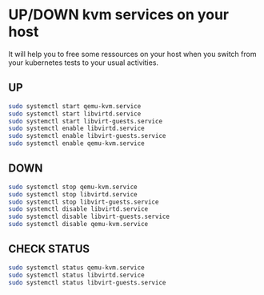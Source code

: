 # UP/DOWN kvm services on your host

It will help you to free some ressources on your host when you switch from your kubernetes
tests to your usual activities.

## UP
```bash
sudo systemctl start qemu-kvm.service
sudo systemctl start libvirtd.service
sudo systemctl start libvirt-guests.service
sudo systemctl enable libvirtd.service
sudo systemctl enable libvirt-guests.service
sudo systemctl enable qemu-kvm.service
```

## DOWN
```bash
sudo systemctl stop qemu-kvm.service
sudo systemctl stop libvirtd.service
sudo systemctl stop libvirt-guests.service
sudo systemctl disable libvirtd.service
sudo systemctl disable libvirt-guests.service
sudo systemctl disable qemu-kvm.service
```

## CHECK STATUS
```bash
sudo systemctl status qemu-kvm.service
sudo systemctl status libvirtd.service
sudo systemctl status libvirt-guests.service
```

